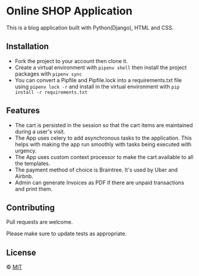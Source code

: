 # Online SHOP Application
 This is a blog application built with Python(Django), HTML and CSS.

## Installation
- Fork the project to your account then clone it.
- Create a virtual environment with `pipenv shell` then install the project packages with `pipenv sync`
- You can convert a Pipfile and Pipfile.lock into a requirements.txt file using `pipenv lock -r` and install in the virtual environment with `pip install -r requirements.txt`

<!--
NB: 
- The project uses a PotsgreSQL Database.
- The App uses trigram similarity so create the extenstion in your db.
```bash
$ psql <db_name>;
$ CREATE EXTENSION pg_trgm;
```
-->
## Features
- The cart is persisted in the session so that the cart items are maintained during a user's visit.
- The App uses celery to add asynchronous tasks to the application. This helps with making the app run smoothly with tasks being executed with urgency.
- The App uses custom context processor to make the cart available to all the templates.
- The payment method of choice is Braintree. It's used by Uber and Airbnb.
- Admin can generate Invoices as PDF if there are unpaid transactions and print them.

<!-- ![alt text for screen readers](./static/images/search.png "Search Module"). -->


## Contributing
Pull requests are welcome.

Please make sure to update tests as appropriate.

## License
&copy; [MIT](https://choosealicense.com/licenses/mit/)
